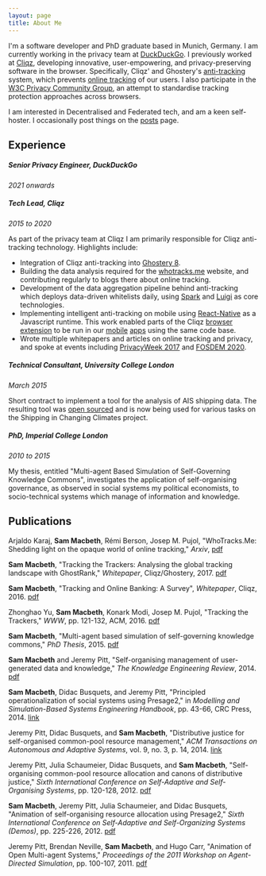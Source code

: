 ```yaml
---
layout: page
title: About Me
---
```


I'm a software developer and PhD graduate based in Munich, Germany. I am currently working in the privacy team at [DuckDuckGo](https://duckduckgo.com/). I previously worked at
[Cliqz](https://cliqz.com/en/aboutus), developing innovative, user-empowering, and privacy-preserving software in the browser. Specifically, Cliqz' and Ghostery's [anti-tracking](https://cliqz.com/en/whycliqz/anti-tracking) system, which prevents [online tracking](https://cliqz.com/en/magazine/how-we-at-cliqz-protect-users-from-web-tracking) of our users.
I also participate in the [W3C Privacy Community Group](https://privacycg.github.io/charter.html), an attempt to standardise tracking protection approaches
across browsers.

I am interested in Decentralised and Federated tech, and am a keen self-hoster. I occasionally post things on the [posts](/posts) page.

## Experience

##### Senior Privacy Engineer, DuckDuckGo
_2021 onwards_

##### Tech Lead, Cliqz
_2015 to 2020_

As part of the privacy team at Cliqz I am primarily responsible for Cliqz anti-tracking technology. Highlights include:

 * Integration of Cliqz anti-tracking into [Ghostery 8](https://www.ghostery.com/blog/product-releases/browse-smarter-with-ghostery-8/).
 * Building the data analysis required for the [whotracks.me](https://whotracks.me/) website, and contributing regularly to blogs there about online tracking.
 * Development of the data aggregation pipeline behind anti-tracking which deploys data-driven whitelists daily, using [Spark](https://spark.apache.org/) and [Luigi](https://github.com/spotify/luigi) as core technologies.
 * Implementing intelligent anti-tracking on mobile using [React-Native](https://facebook.github.io/react-native/) as a Javascript runtime. This work enabled parts of the Cliqz [browser extension](https://github.com/cliqz-oss/browser-core) to be run in our [mobile](https://github.com/cliqz-oss/browser-ios/tree/development/Client/Cliqz/Foundation/JSEngine) [apps](https://github.com/cliqz-oss/browser-android/tree/master/app/src/main/java/com/cliqz/jsengine) using the same code base.
 * Wrote multiple whitepapers and articles on online tracking and privacy, and spoke at events including [PrivacyWeek 2017](https://media.ccc.de/v/pw17-171-tracking_the_trackers) and
 [FOSDEM 2020](https://fosdem.org/2020/schedule/event/dip_dat_browser/).

##### Technical Consultant, University College London
_March 2015_

Short contract to implement a tool for the analysis of AIS shipping data. The resulting tool was [open sourced](https://github.com/UCL-ShippingGroup/pyrate) and is now being used for various tasks on the Shipping in Changing Climates project.

##### PhD, Imperial College London
_2010 to 2015_

My thesis, entitled "Multi-agent Based Simulation of Self-Governing Knowledge Commons", investigates the application of self-organising governance, as observed in social systems my political economists, to socio-technical systems which manage of information and knowledge.

## Publications

Arjaldo Karaj, **Sam Macbeth**, Rémi Berson, Josep M. Pujol, "WhoTracks.Me: Shedding light on the opaque world of online tracking," _Arxiv_, [pdf](https://arxiv.org/pdf/1804.08959.pdf)

**Sam Macbeth**, "Tracking the Trackers: Analysing the global tracking landscape with GhostRank," _Whitepaper_, Cliqz/Ghostery, 2017. [pdf](https://www.ghostery.com/wp-content/themes/ghostery/images/campaigns/tracker-study/Ghostery_Study_-_Tracking_the_Trackers.pdf)

**Sam Macbeth**, "Tracking and Online Banking: A Survey", _Whitepaper_, Cliqz, 2016. [pdf](https://cliqz.com/content/2-aboutus/3-presse/9-pressemitteilung-cliqz-tracking-beim-online-banking/cliqz-study-tracking-in-online-banking.pdf)

Zhonghao Yu, **Sam Macbeth**, Konark Modi, Josep M. Pujol, "Tracking the Trackers," _WWW_, pp. 121-132, ACM, 2016. [pdf](http://josepmpujol.net/public/papers/pujolTrackingTheTrackers.pdf)

**Sam Macbeth**, "Multi-agent based simulation of self-governing knowledge commons," _PhD Thesis_, 2015. [pdf](https://spiral.imperial.ac.uk:8443/bitstream/10044/1/25751/1/Macbeth-S-2015-PhD-Thesis.pdf)

**Sam Macbeth** and Jeremy Pitt, "Self-organising management of user-generated data and knowledge," _The Knowledge Engineering Review_, 2014. [pdf](http://journals.cambridge.org/action/displayFulltext?type=1&fid=9426133&jid=KER&volumeId=-1&issueId=-1&aid=9426089&bodyId=&membershipNumber=&societyETOCSession=)

**Sam Macbeth**, Didac Busquets, and Jeremy Pitt, "Principled operationalization of social systems using Presage2," in _Modelling and Simulation-Based Systems Engineering Handbook_, pp. 43-66, CRC Press, 2014. [link](http://www.crcpress.com/product/isbn/9781466571457)

Jeremy Pitt, Didac Busquets, and **Sam Macbeth**, "Distributive justice for self-organised common-pool resource management," _ACM Transactions on Autonomous and Adaptive Systems_, vol. 9, no. 3, p. 14, 2014. [link](http://doi.acm.org/10.1145/2629567)

Jeremy Pitt, Julia Schaumeier, Didac Busquets, and **Sam Macbeth**, "Self-organising common-pool resource allocation and canons of distributive justice," _Sixth International Conference on Self-Adaptive and Self-Organising Systems_, pp. 120-128, 2012. [pdf](http://s3-eu-west-1.amazonaws.com/presage2/Pitt2012_SASO.pdf)

**Sam Macbeth**, Jeremy Pitt, Julia Schaumeier, and Didac Busquets, "Animation of self-organising resource allocation using Presage2," _Sixth International Conference on Self-Adaptive and Self-Organizing Systems (Demos)_, pp. 225-226, 2012. [pdf](http://s3-eu-west-1.amazonaws.com/presage2/saso2012_demo.pdf)

Jeremy Pitt, Brendan Neville, **Sam Macbeth**, and Hugo Carr, "Animation of Open Multi-agent Systems," _Proceedings of the 2011 Workshop on Agent-Directed Simulation_, pp. 100-107, 2011. [pdf](http://s3-eu-west-1.amazonaws.com/presage2/Pitt2011_ADS.pdf)
